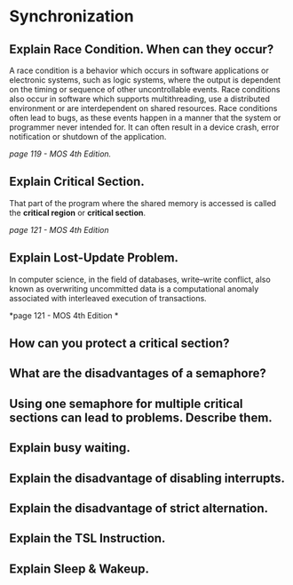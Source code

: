 # Synchronization

## Explain Race Condition. When can they occur?
A race condition is a behavior which occurs in software applications or electronic systems, such as logic systems, where the output is dependent on the timing or sequence of other uncontrollable events. Race conditions also occur in software which supports multithreading, use a distributed environment or are interdependent on shared resources. Race conditions often lead to bugs, as these events happen in a manner that the system or programmer never intended for. It can often result in a device crash, error notification or shutdown of the application. 

*page 119 - MOS 4th Edition.* 

## Explain Critical Section.
That part of the program where the shared memory is accessed is called the **critical region** or **critical section**. 

*page 121 - MOS 4th Edition* 
## Explain Lost-Update Problem.
In computer science, in the field of databases, write–write conflict, also known as overwriting uncommitted data is a computational anomaly associated with interleaved execution of transactions. 

*page 121 - MOS 4th Edition *

## How can you protect a critical section?

## What are the disadvantages of a semaphore?

## Using one semaphore for multiple critical sections can lead to problems. Describe them.

## Explain busy waiting.

## Explain the disadvantage of disabling interrupts.

## Explain the disadvantage of strict alternation.

## Explain the TSL Instruction.

## Explain Sleep & Wakeup.
